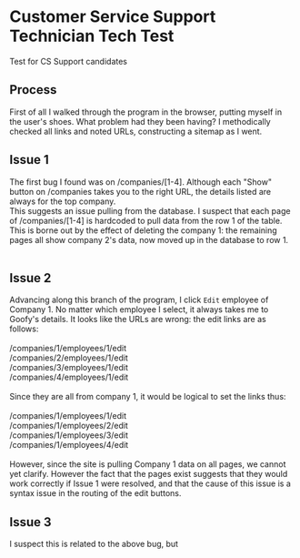# Customer Service Support Technician Tech Test
Test for CS Support candidates

## Process

First of all I walked through the program in the browser, putting myself in the user's shoes. What problem had they been having? I methodically checked all links and noted URLs, constructing a sitemap as I went.

## Issue 1

The first bug I found was on /companies/[1-4]. Although each "Show" button on /companies takes you to the right URL, the details listed are always for the top company.
<br>
This suggests an issue pulling from the database. I suspect that each page of /companies/[1-4] is hardcoded to pull data from the row 1 of the table. This is borne out by the effect of deleting the company 1: the remaining pages all show company 2's data, now moved up in the database to row 1.
<br><br>

## Issue 2

Advancing along this branch of the program, I click `Edit`  employee of Company 1. No matter which employee I select, it always takes me to Goofy's details. It looks like the URLs are wrong: the edit links are as follows:
<br><br>
/companies/1/employees/1/edit<br>
/companies/2/employees/1/edit<br>
/companies/3/employees/1/edit<br>
/companies/4/employees/1/edit
<br><br>
Since they are all from company 1, it would be logical to set the links thus:
<br><br>
/companies/1/employees/1/edit<br>
/companies/1/employees/2/edit<br>
/companies/1/employees/3/edit<br>
/companies/1/employees/4/edit
<br><br>
However, since the site is pulling Company 1 data on all pages, we cannot yet clarify. However the fact that the pages exist suggests that they would work correctly if Issue 1 were resolved, and that the cause of this issue is a syntax issue in the routing of the edit buttons.

## Issue 3

I suspect this is related to the above bug, but 